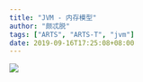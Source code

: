 ```yaml
---
title: "JVM - 内存模型"
author: "颇忒脱"
tags: ["ARTS", "ARTS-T", "jvm"]
date: 2019-09-16T17:25:08+08:00
---
```


<!--more-->

![](memory-model.png)